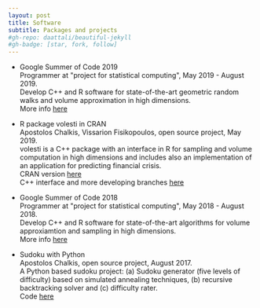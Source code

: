 ```yaml
---
layout: post
title: Software
subtitle: Packages and projects
#gh-repo: daattali/beautiful-jekyll
#gh-badge: [star, fork, follow]
---  
```


- Google Summer of Code 2019  
Programmer at "project for statistical computing", May 2019 - August 2019.  
Develop C++ and R software for state-of-the-art geometric random walks and volume approximation in high dimensions.  
More info [here](https://summerofcode.withgoogle.com/projects/4674018118991872)  

- R package volesti in CRAN  
Apostolos Chalkis, Vissarion Fisikopoulos, open source project, May 2019.  
volesti is a C++ package with an interface in R for sampling and volume computation in high dimensions and includes also an implementation of an application for predicting financial crisis.  
CRAN version [here](https://CRAN.R-project.org/package=volesti)  
C++ interface and more developing branches [here](https://github.com/GeomScale/volume_approximation)  

- Google Summer of Code 2018  
Programmer at "project for statistical computing", May 2018 - August 2018.  
Develop C++ and R software for state-of-the-art algorithms for volume approxiamtion and sampling in high dimensions.  
More info [here](https://summerofcode.withgoogle.com/archive/2018/projects/5477184021987328/)  

- Sudoku with Python  
Apostolos Chalkis, open source project, August 2017.  
A Python based sudoku project: (a) Sudoku generator (five levels of difficulty) based on simulated annealing techniques, (b) recursive backtracking solver and (c) difficulty rater.  
Code [here](https://github.com/BurnYourPc/Sudoku)  


